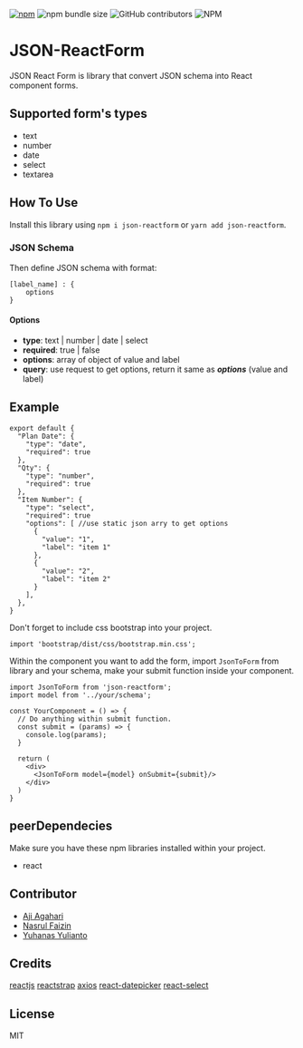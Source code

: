 [![npm](https://img.shields.io/npm/v/json-reactform)](https://www.npmjs.com/package/json-reactform)
![npm bundle size](https://img.shields.io/bundlephobia/min/json-reactform)
![GitHub contributors](https://img.shields.io/github/contributors/efishery/json-reactform)
![NPM](https://img.shields.io/npm/l/json-reactform)

# JSON-ReactForm
JSON React Form is library that convert JSON schema into React component forms.

## Supported form's types
- text
- number
- date
- select
- textarea

## How To Use
Install this library using `npm i json-reactform` or `yarn add json-reactform`.

### JSON Schema
Then define JSON schema with format:
```
[label_name] : {
    options
}
```

#### Options
- **type**: text | number | date | select
- **required**: true | false
- **options**: array of object of value and label
- **query**: use request to get options, return it same as ***options*** (value and label)


## Example
```
export default {
  "Plan Date": {
    "type": "date",
    "required": true
  },
  "Qty": {
    "type": "number",
    "required": true
  },
  "Item Number": {
    "type": "select",
    "required": true
    "options": [ //use static json arry to get options
      {
        "value": "1",
        "label": "item 1"
      },
      {
        "value": "2",
        "label": "item 2"
      }
    ],
  },
}
```

Don't forget to include css bootstrap into your project.
```
import 'bootstrap/dist/css/bootstrap.min.css';
```

Within the component you want to add the form, import `JsonToForm` from library and your schema, make your submit function inside your component.

```
import JsonToForm from 'json-reactform';
import model from '../your/schema';

const YourComponent = () => {
  // Do anything within submit function.
  const submit = (params) => {
    console.log(params);
  }

  return (
    <div>
      <JsonToForm model={model} onSubmit={submit}/>
    </div>
  )
}
```

## peerDependecies
Make sure you have these npm libraries installed within your project.
- react

## Contributor

- [Aji Agahari](https://github.com/ajiagahari)
- [Nasrul Faizin](https://github.com/nasrul21)
- [Yuhanas Yulianto](https://github.com/yuhanasy)

## Credits
[reactjs](https://reactjs.org/)
[reactstrap](https://reactstrap.github.io/)
[axios](https://github.com/axios/axios)
[react-datepicker](https://github.com/Hacker0x01/react-datepicker)
[react-select](https://react-select.com/)

## License
MIT